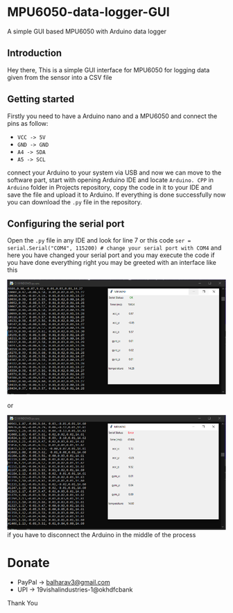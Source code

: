 # MPU6050-data-logger-GUI
A simple GUI based MPU6050 with Arduino data logger 

## Introduction
Hey there, This is a simple GUI interface for MPU6050 for logging data given from the sensor into a CSV file

## Getting started
Firstly you need to have a Arduino nano and a MPU6050 and connect the pins as follow:

* `VCC -> 5V`
* `GND -> GND`
* `A4 -> SDA`
* `A5 -> SCL`

connect your Arduino to your system via USB and now we can move to the software part, start with opening Arduino IDE and locate `Arduino. CPP` in `Arduino` folder in Projects repository, copy the code in it to your IDE and save the file and upload it to Arduino.
If everything is done successfully now you can download the `.py` file in the repository.

## Configuring the serial port
Open the `.py` file in any IDE and look for line 7 or this code `ser = serial.Serial("COM4", 115200) # change your serial port with COM4` and here you have changed your serial port and you may execute the code
if you have done everything right you may be greeted with an interface like this 

![screen shot 1](/images/gui.PNG)

or

![screen shot 2](/images/gui1.PNG)
if you have to disconnect the Arduino in the middle of the process 


# Donate
* PayPal -> balharav3@gmail.com
* UPI -> 19vishalindustries-1@okhdfcbank

Thank You
